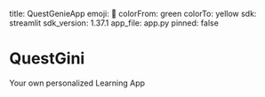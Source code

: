 title: QuestGenieApp
emoji: 🐢
colorFrom: green
colorTo: yellow
sdk: streamlit
sdk_version: 1.37.1
app_file: app.py
pinned: false


# QuestGini
Your own personalized Learning App
